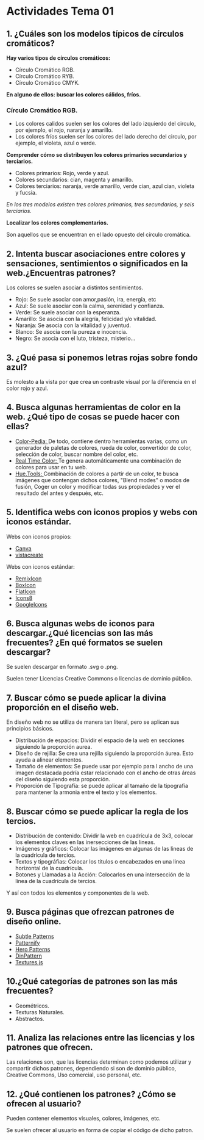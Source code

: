 # Actividades Tema 01

## 1. ¿Cuáles son los modelos típicos de círculos cromáticos?

 **Hay varios tipos de círculos cromáticos:** 
 - Círculo Cromático RGB.
 - Círculo Cromático RYB.
 - Círculo Cromático CMYK.


 **En alguno de ellos: buscar los colores cálidos, fríos.**
### Círculo Cromático RGB.
- Los colores calidos suelen ser los colores del lado izquierdo del circulo, por ejemplo, el rojo, naranja y amarillo.
- Los colores fríos suelen ser los colores del lado derecho del circulo, por ejemplo, el violeta, azul o verde.


**Comprender cómo se distribuyen los colores primarios secundarios y terciarios.**

- Colores primarios: Rojo, verde y azul.
- Colores secundarios: cian, magenta y amarillo.
- Colores terciarios: naranja, verde amarillo, verde cian, azul cian, violeta y fucsia.

*En los tres modelos existen tres colores primarios, tres secundarios, y seis terciarios.* 

**Localizar los colores complementarios.**

Son aquellos que se encuentran en el lado opuesto del círculo cromática.


## 2. Intenta buscar asociaciones entre colores y sensaciones, sentimientos o significados en la web.¿Encuentras patrones?

Los colores se suelen asociar a distintos sentimientos.

- Rojo: Se suele asociar con amor,pasión, ira, energía, etc
- Azul: Se suele asociar con la calma, serenidad y confianza.
- Verde: Se suele asociar con la esperanza.
- Amarillo: Se asocia con la alegría, felicidad y/o vitalidad.
- Naranja: Se asocia con la vitalidad y juventud.
- Blanco: Se asocia con la pureza e inocencia.
- Negro: Se asocia con el luto, tristeza, misterio...


## 3. ¿Qué pasa si ponemos letras rojas sobre fondo azul?

Es molesto a la vista por que crea un contraste visual por la diferencia en el color rojo y azul.


## 4. Busca algunas herramientas de color en la web. ¿Qué tipo de cosas se puede hacer con ellas?

- [Color-Pedia: ](https://colors.dopely.top/color-pedia)De todo, contiene dentro herramientas varias, como un generador de paletas de colores, rueda de color, convertidor de color, selección de color, buscar nombre del color, etc.
- [Real Time Color: ](https://realtimecolors.com/) Te genera automáticamente una combinación de colores para usar en tu web.
- [Hue.Tools: ](https://hue.tools/) Combinación de colores a partir de un color, te busca imágenes que contengan dichos colores, "Blend modes" o modos de fusión, Coger un color y modificar todas sus propiedades y ver el resultado del antes y después, etc.


## 5. Identifica webs con iconos propios y webs con iconos estándar.

Webs con iconos propios:

- [Canva](https://www.canva.com/es_es/crear/iconos/)
- [vistacreate](https://create.vista.com/es/features/icons/)


Webs con iconos estándar:

- [RemixIcon](https://remixicon.com/)
- [BoxIcon](https://boxicons.com/)
- [FlatIcon](https://www.flaticon.es/)
- [Icons8](https://icons8.com/)
- [GoogleIcons](https://fonts.google.com/icons)

## 6. Busca algunas webs de iconos para descargar.¿Qué licencias son las más frecuentes? ¿En qué formatos se suelen descargar?

Se suelen descargar en formato .svg o .png.

Suelen tener Licencias Creative Commons o licencias de dominio público.

## 7. Buscar cómo se puede aplicar la divina proporción en el diseño web.

En diseño web no se utiliza de manera tan literal, pero se aplican sus principios básicos.

- Distribución de espacios: Dividir el espacio de la web en secciones siguiendo la proporción aurea.
- Diseño de rejilla: Se crea una rejilla siguiendo la proporción áurea. Esto ayuda a alinear elementos.
- Tamaño de elementos: Se puede usar por ejemplo para l ancho de una imagen destacada podría estar relacionado con el ancho de otras áreas del diseño siguiendo esta proporción.
- Proporción de Tipografía: se puede aplicar al tamaño de la tipografía para mantener la armonia entre el texto y los elementos.


## 8. Buscar cómo se puede aplicar la regla de los tercios.

- Distribución de contenido: Dividir la web en cuadrícula de 3x3, colocar los elementos claves en las inersecciones de las lineas.
- Imágenes y gráficos: Colocar las imágenes en algunas de las lineas de la cuadrícula de tercios.
- Textos y tipográfias: Colocar los titulos o encabezados en una linea horizontal de la cuadrícula.
- Botones y Llamadas a la Acción:  Colocarlos en una intersección de la línea de la cuadrícula de tercios.

Y así con todos los elementos y componentes de la web.

## 9. Busca páginas que ofrezcan patrones de diseño online.

- [Subtle Patterns](https://www.toptal.com/designers/subtlepatterns/)
- [Patternify](http://www.patternify.com/)
- [Hero Patterns](https://www.heropatterns.com/)
- [DinPattern](http://www.dinpattern.com/)
- [Textures.js](https://riccardoscalco.github.io/textures/)

## 10.¿Qué categorías de patrones son las más frecuentes?

- Geométricos.
- Texturas Naturales.
- Abstractos.

## 11. Analiza las relaciones entre las licencias y los patrones que ofrecen.

Las relaciones son, que las licencias determinan como podemos utilizar y compartir dichos patrones, dependiendo si son de dominio público, Creative Commons, Uso comercial, uso personal, etc.

## 12. ¿Qué contienen los patrones? ¿Cómo se ofrecen al usuario?

Pueden contener elementos visuales, colores, imágenes, etc.

Se suelen ofrecer al usuario en forma de copiar el código de dicho patron.

